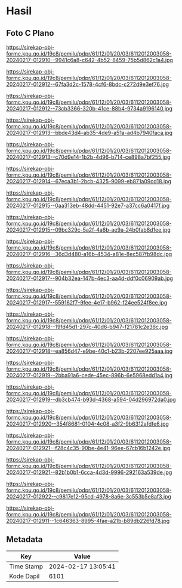 # Hasil

## Foto C Plano

https://sirekap-obj-formc.kpu.go.id/19c8/pemilu/pdpr/61/12/01/20/03/6112012003058-20240217-012910--9941c6a8-c642-4b52-8459-75b5d862c1a4.jpg

https://sirekap-obj-formc.kpu.go.id/19c8/pemilu/pdpr/61/12/01/20/03/6112012003058-20240217-012912--67fa3d2c-1578-4cf6-8bdc-c272d9e3ef76.jpg

https://sirekap-obj-formc.kpu.go.id/19c8/pemilu/pdpr/61/12/01/20/03/6112012003058-20240217-012912--73cb3366-320b-41ce-88b4-9734a9196140.jpg

https://sirekap-obj-formc.kpu.go.id/19c8/pemilu/pdpr/61/12/01/20/03/6112012003058-20240217-012913--bbde43d4-ab35-4de9-a51a-ad4b7940faca.jpg

https://sirekap-obj-formc.kpu.go.id/19c8/pemilu/pdpr/61/12/01/20/03/6112012003058-20240217-012913--c70d9e14-1b2b-4d96-b714-ce898a7bf255.jpg

https://sirekap-obj-formc.kpu.go.id/19c8/pemilu/pdpr/61/12/01/20/03/6112012003058-20240217-012914--67eca3b1-2bcb-4325-9099-eb871a09cd18.jpg

https://sirekap-obj-formc.kpu.go.id/19c8/pemilu/pdpr/61/12/01/20/03/6112012003058-20240217-012915--0aa313eb-48dd-4451-92e7-a37cc6a0417f.jpg

https://sirekap-obj-formc.kpu.go.id/19c8/pemilu/pdpr/61/12/01/20/03/6112012003058-20240217-012915--09bc329c-5a2f-4a6b-ae9a-24b0fab8d1ee.jpg

https://sirekap-obj-formc.kpu.go.id/19c8/pemilu/pdpr/61/12/01/20/03/6112012003058-20240217-012916--36d3d480-a16b-4534-a81e-8ec587fb98dc.jpg

https://sirekap-obj-formc.kpu.go.id/19c8/pemilu/pdpr/61/12/01/20/03/6112012003058-20240217-012917--904b32ea-147b-4ec3-aa4d-ddf0c06909ab.jpg

https://sirekap-obj-formc.kpu.go.id/19c8/pemilu/pdpr/61/12/01/20/03/6112012003058-20240217-012917--559162f7-9fee-4e17-b962-f24ee524f8ee.jpg

https://sirekap-obj-formc.kpu.go.id/19c8/pemilu/pdpr/61/12/01/20/03/6112012003058-20240217-012918--19fd45d1-297c-40d6-b947-f21781c2e36c.jpg

https://sirekap-obj-formc.kpu.go.id/19c8/pemilu/pdpr/61/12/01/20/03/6112012003058-20240217-012918--ea856d47-e9be-40c1-b23b-2207ee925aaa.jpg

https://sirekap-obj-formc.kpu.go.id/19c8/pemilu/pdpr/61/12/01/20/03/6112012003058-20240217-012919--2bba91a6-cede-45ec-896b-6e5968edd1a4.jpg

https://sirekap-obj-formc.kpu.go.id/19c8/pemilu/pdpr/61/12/01/20/03/6112012003058-20240217-012919--db3cb474-b93d-4368-a594-04d296972da0.jpg

https://sirekap-obj-formc.kpu.go.id/19c8/pemilu/pdpr/61/12/01/20/03/6112012003058-20240217-012920--354f8681-0104-4c08-a3f2-9b6312afdfe6.jpg

https://sirekap-obj-formc.kpu.go.id/19c8/pemilu/pdpr/61/12/01/20/03/6112012003058-20240217-012921--f28c4c35-90be-4e41-96ee-67cb16b1242e.jpg

https://sirekap-obj-formc.kpu.go.id/19c8/pemilu/pdpr/61/12/01/20/03/6112012003058-20240217-012921--82b1b0b1-6cca-4d3d-9996-292163a539de.jpg

https://sirekap-obj-formc.kpu.go.id/19c8/pemilu/pdpr/61/12/01/20/03/6112012003058-20240217-012922--c9817e12-95cd-4978-8a6e-3c553b5e8af3.jpg

https://sirekap-obj-formc.kpu.go.id/19c8/pemilu/pdpr/61/12/01/20/03/6112012003058-20240217-012911--1c646363-8995-4fae-a21b-b89db226fd78.jpg


## Metadata

| Key        | Value               |
| ---------- | ------------------- |
| Time Stamp | 2024-02-17 13:05:41 |
| Kode Dapil | 6101                |



